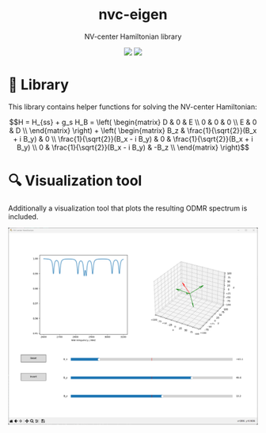 <div align="center">

# nvc-eigen
NV-center Hamiltonian library

![](https://img.shields.io/github/last-commit/loenard97/nvc-eigen?&style=for-the-badge&logo=github&color=3776AB)
![](https://img.shields.io/github/repo-size/loenard97/nvc-eigen?&style=for-the-badge&logo=github&color=3776AB)

</div>


# 📖 Library
This library contains helper functions for solving the NV-center Hamiltonian:
```math
H = H_{ss} + g_s H_B  = 
\left( \begin{matrix}
    D & 0 & E \\
    0 & 0 & 0 \\
    E & 0 & D \\
\end{matrix} \right) 
+
\left( \begin{matrix}
    B_z                              & \frac{1}{\sqrt{2}}(B_x + i B_y)  & 0                                \\
    \frac{1}{\sqrt{2}}(B_x - i B_y)  & 0                                & \frac{1}{\sqrt{2}}(B_x + i B_y)  \\
    0                                & \frac{1}{\sqrt{2}}(B_x - i B_y)  & -B_z                             \\
\end{matrix} \right)
```

# 🔍 Visualization tool
Additionally a visualization tool that plots the resulting ODMR spectrum is included.

![](/screenshots/screenshot.png)
